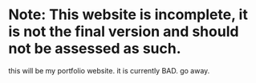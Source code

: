 # Note: This website is incomplete, it is not the final version and should not be assessed as such.
this will be my portfolio website. it is currently BAD. go away.
